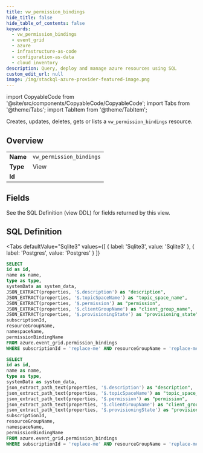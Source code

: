```yaml
--- 
title: vw_permission_bindings
hide_title: false
hide_table_of_contents: false
keywords:
  - vw_permission_bindings
  - event_grid
  - azure
  - infrastructure-as-code
  - configuration-as-data
  - cloud inventory
description: Query, deploy and manage azure resources using SQL
custom_edit_url: null
image: /img/stackql-azure-provider-featured-image.png
---
```


import CopyableCode from '@site/src/components/CopyableCode/CopyableCode';
import Tabs from '@theme/Tabs';
import TabItem from '@theme/TabItem';

Creates, updates, deletes, gets or lists a <code>vw_permission_bindings</code> resource.

## Overview
<table><tbody>
<tr><td><b>Name</b></td><td><code>vw_permission_bindings</code></td></tr>
<tr><td><b>Type</b></td><td>View</td></tr>
<tr><td><b>Id</b></td><td><CopyableCode code="azure.event_grid.vw_permission_bindings" /></td></tr>
</tbody></table>

## Fields

See the SQL Definition (view DDL) for fields returned by this view.

## SQL Definition

<Tabs
defaultValue="Sqlite3"
values={[
{ label: 'Sqlite3', value: 'Sqlite3' },
{ label: 'Postgres', value: 'Postgres' }
]}
>
<TabItem value="Sqlite3">

```sql
SELECT
id as id,
name as name,
type as type,
systemData as system_data,
JSON_EXTRACT(properties, '$.description') as "description",
JSON_EXTRACT(properties, '$.topicSpaceName') as "topic_space_name",
JSON_EXTRACT(properties, '$.permission') as "permission",
JSON_EXTRACT(properties, '$.clientGroupName') as "client_group_name",
JSON_EXTRACT(properties, '$.provisioningState') as "provisioning_state",
subscriptionId,
resourceGroupName,
namespaceName,
permissionBindingName
FROM azure.event_grid.permission_bindings
WHERE subscriptionId = 'replace-me' AND resourceGroupName = 'replace-me' AND namespaceName = 'replace-me';
```

</TabItem>
<TabItem value="Postgres">

```sql
SELECT
id as id,
name as name,
type as type,
systemData as system_data,
json_extract_path_text(properties, '$.description') as "description",
json_extract_path_text(properties, '$.topicSpaceName') as "topic_space_name",
json_extract_path_text(properties, '$.permission') as "permission",
json_extract_path_text(properties, '$.clientGroupName') as "client_group_name",
json_extract_path_text(properties, '$.provisioningState') as "provisioning_state",
subscriptionId,
resourceGroupName,
namespaceName,
permissionBindingName
FROM azure.event_grid.permission_bindings
WHERE subscriptionId = 'replace-me' AND resourceGroupName = 'replace-me' AND namespaceName = 'replace-me';
```

</TabItem>
</Tabs>
